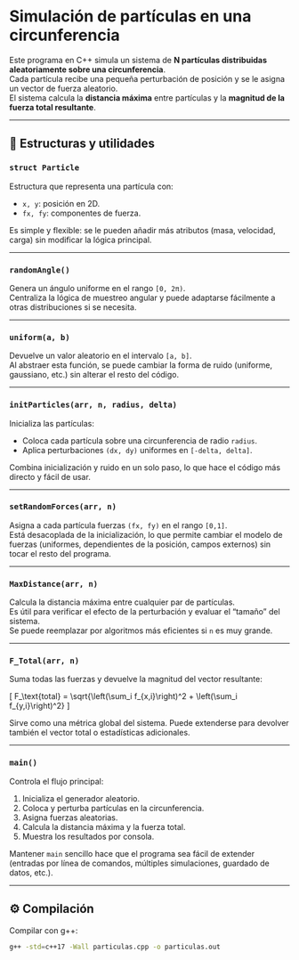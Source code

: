 # Simulación de partículas en una circunferencia

Este programa en C++ simula un sistema de **N partículas distribuidas aleatoriamente sobre una circunferencia**.  
Cada partícula recibe una pequeña perturbación de posición y se le asigna un vector de fuerza aleatorio.  
El sistema calcula la **distancia máxima** entre partículas y la **magnitud de la fuerza total resultante**.

---

## 📌 Estructuras y utilidades

### `struct Particle`
Estructura que representa una partícula con:
- `x, y`: posición en 2D.  
- `fx, fy`: componentes de fuerza.  

Es simple y flexible: se le pueden añadir más atributos (masa, velocidad, carga) sin modificar la lógica principal.

---

### `randomAngle()`
Genera un ángulo uniforme en el rango `[0, 2π)`.  
Centraliza la lógica de muestreo angular y puede adaptarse fácilmente a otras distribuciones si se necesita.

---

### `uniform(a, b)`
Devuelve un valor aleatorio en el intervalo `[a, b]`.  
Al abstraer esta función, se puede cambiar la forma de ruido (uniforme, gaussiano, etc.) sin alterar el resto del código.

---

### `initParticles(arr, n, radius, delta)`
Inicializa las partículas:
- Coloca cada partícula sobre una circunferencia de radio `radius`.  
- Aplica perturbaciones `(dx, dy)` uniformes en `[-delta, delta]`.  

Combina inicialización y ruido en un solo paso, lo que hace el código más directo y fácil de usar.

---

### `setRandomForces(arr, n)`
Asigna a cada partícula fuerzas `(fx, fy)` en el rango `[0,1]`.  
Está desacoplada de la inicialización, lo que permite cambiar el modelo de fuerzas (uniformes, dependientes de la posición, campos externos) sin tocar el resto del programa.

---

### `MaxDistance(arr, n)`
Calcula la distancia máxima entre cualquier par de partículas.  
Es útil para verificar el efecto de la perturbación y evaluar el “tamaño” del sistema.  
Se puede reemplazar por algoritmos más eficientes si `n` es muy grande.

---

### `F_Total(arr, n)`
Suma todas las fuerzas y devuelve la magnitud del vector resultante:  

\[
F_\text{total} = \sqrt{\left(\sum_i f_{x,i}\right)^2 + \left(\sum_i f_{y,i}\right)^2}
\]

Sirve como una métrica global del sistema. Puede extenderse para devolver también el vector total o estadísticas adicionales.

---

### `main()`
Controla el flujo principal:
1. Inicializa el generador aleatorio.  
2. Coloca y perturba partículas en la circunferencia.  
3. Asigna fuerzas aleatorias.  
4. Calcula la distancia máxima y la fuerza total.  
5. Muestra los resultados por consola.  

Mantener `main` sencillo hace que el programa sea fácil de extender (entradas por línea de comandos, múltiples simulaciones, guardado de datos, etc.).

---

## ⚙️ Compilación
Compilar con g++:
```bash
g++ -std=c++17 -Wall particulas.cpp -o particulas.out
